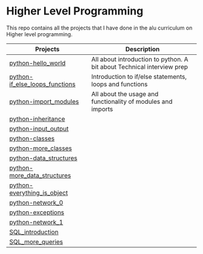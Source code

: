 # Higher Level Programming
This repo contains all the projects that I have done in the alu curriculum on Higher level programming.

| Projects | Description |
| -------- | ----------- | 
| [python-hello_world](python-hello_world) | All about introduction to python. A bit about Technical interview prep | 
| [python-if_else_loops_functions](python-if_else_loops_functions) | Introduction to if/else statements, loops and functions | 
| [python-import_modules](python-import_modules) | All about the usage and functionality of modules and imports |
| [python-inheritance](python-inheritance)|
| [python-input_output](python-input_output)|
| [python-classes](python-classes)|     
| [python-more_classes](python-more_classes)|
| [python-data_structures](python-data_structures)|
| [python-more_data_structures](python-more_data_structures)|
| [python-everything_is_object](python-everything_is_object)|
| [python-network_0](python-network_0)|
| [python-exceptions](python-exceptions)| 
| [python-network_1](python-network_1)|
| [SQL_introduction](SQL_introduction)|
| [SQL_more_queries](SQL_more_queries)|


